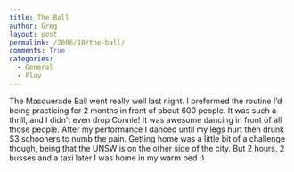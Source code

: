 ```yaml
---
title: The Ball
author: Greg
layout: post
permalink: /2006/10/the-ball/
comments: True
categories:
  - General
  - Play
---
```

The Masquerade Ball went really well last night. I preformed the routine I’d being practicing for 2 months in front of about 600 people. It was such a thrill, and I didn’t even drop Connie! It was awesome dancing in front of all those people. After my performance I danced until my legs hurt then drunk $3 schooners to numb the pain. Getting home was a little bit of a challenge though, being that the UNSW is on the other side of the city. But 2 hours, 2 busses and a taxi later I was home in my warm bed <img src="http://gregology.net/wp-includes/images/smilies/simple-smile.png" alt=":)" class="wp-smiley" style="height: 1em; max-height: 1em;" />